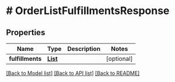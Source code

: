# # OrderListFulfillmentsResponse


## Properties 


Name | Type | Description | Notes
------------ | ------------- | ------------- | -------------
**fulfillments**| [**List<OrderFulfillment>**](OrderFulfillment.md) |   | [optional]


[[Back to Model list]](../../README.md#models) [[Back to API list]](../../README.md#endpoints) [[Back to README]](../../README.md)

